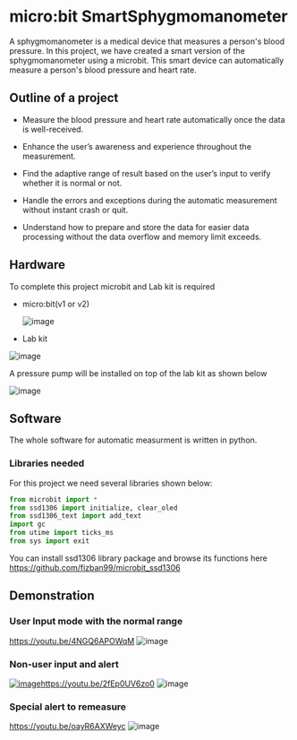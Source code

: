 # micro:bit SmartSphygmomanometer
A sphygmomanometer is a medical device that measures a person's blood pressure. In this project, we have created a smart version of the sphygmomanometer using a microbit. This smart device can automatically measure a person's blood pressure and heart rate.

## Outline of a project

 - Measure the blood pressure and heart rate automatically once the data is well-received.

 - Enhance the user’s awareness and experience throughout the measurement.

 - Find the adaptive range of result based on the user’s input to verify whether it is normal or not.

 - Handle the errors and exceptions during the automatic measurement without instant crash or quit.

 - Understand how to prepare and store the data for easier data processing without the data overflow and memory limit exceeds.
## Hardware
To complete this project microbit and Lab kit is required

 - micro:bit(v1 or v2)
   
   ![image](https://github.com/medex256/SmartSphygmomanometer/assets/144814946/7f6fec12-e8c9-48ac-93a6-08dd93e95142)

 
 - Lab kit
   
  ![image](https://github.com/medex256/SmartSphygmomanometer/assets/144814946/569f9e65-7440-4ecd-8fb8-ed79a9bc0be2)

  A pressure pump will be installed on top of the lab kit as shown below 
  
  ![image](https://github.com/medex256/SmartSphygmomanometer/assets/144814946/32368a33-181f-464d-971b-b5675a17ef6e)
  ## Software
  The whole software for automatic measurment is written in python.
  ### Libraries needed
  
  For this project we need several libraries shown below:
 
``` python
from microbit import *
from ssd1306 import initialize, clear_oled
from ssd1306_text import add_text
import gc
from utime import ticks_ms
from sys import exit
```

You can install ssd1306 library package and browse its functions here https://github.com/fizban99/microbit_ssd1306
  ## Demonstration
  ### User Input mode with the normal range
https://youtu.be/4NGQ6APOWqM
![image](https://github.com/medex256/SmartSphygmomanometer/assets/144814946/0c709a03-29ab-4167-a857-b981c0e81b19)

  ### Non-user input and alert

[![image](https://github.com/medex256/SmartSphygmomanometer/assets/144814946/e2747f54-019d-4406-a74d-d1e4c601825f)](https://youtu.be/2fEp0UV6zo0 
)https://youtu.be/2fEp0UV6zo0 
![image](https://github.com/medex256/SmartSphygmomanometer/assets/144814946/5637b6c5-98e6-4ce4-847d-2253f32b0d3b)

### Special alert to remeasure
https://youtu.be/oayR6AXWeyc 
![image](https://github.com/medex256/SmartSphygmomanometer/assets/144814946/62b13b03-19ec-4569-98cd-8b2f538154e5)








   






